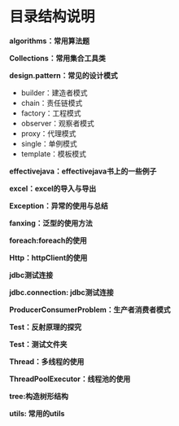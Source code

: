 目录结构说明
=========================

**algorithms：常用算法题**

**Collections：常用集合工具类**

**design.pattern：常见的设计模式**

* builder：建造者模式
* chain：责任链模式
* factory：工程模式
* observer：观察者模式
* proxy：代理模式
* single：单例模式
* template：模板模式
    
**effectivejava：effectivejava书上的一些例子**

**excel：excel的导入与导出**

**Exception：异常的使用与总结**

**fanxing：泛型的使用方法**

**foreach:foreach的使用**

**Http：httpClient的使用**

**jdbc测试连接**

**jdbc.connection: jdbc测试连接**

**ProducerConsumerProblem：生产者消费者模式**

**Test：反射原理的探究**

**Test：测试文件夹**

**Thread：多线程的使用**

**ThreadPoolExecutor：线程池的使用**

**tree:构造树形结构**

**utils: 常用的utils**

